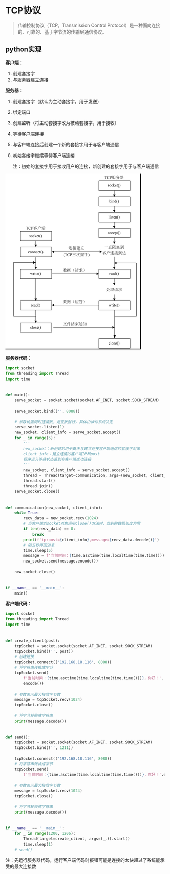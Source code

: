 # TCP协议

> 传输控制协议（TCP，Transmission Control Protocol）是一种面向连接的、可靠的、基于字节流的传输层通信协议。


## python实现

**客户端：**  
1. 创建套接字  
2. 与服务器建立连接  

**服务器：**  
1. 创建套接字（默认为主动套接字，用于发送）  
2. 绑定端口  
3. 创建监听（将主动套接字改为被动套接字，用于接收）  
4. 等待客户端连接  
5. 与客户端连接后创建一个新的套接字用于与客户端通信  
6. 初始套接字继续等待客户端连接    
   
    注：初始的套接字用于接收用户的连接，新创建的套接字用于与客户端通信


![tcp](../img/tcp-scoket.png)


**服务器代码：**
```py
import socket
from threading import Thread
import time


def main():
    serve_socket = socket.socket(socket.AF_INET, socket.SOCK_STREAM)

    serve_socket.bind(('', 8088))

    # 参数设置同时连接数，是正数就行，具体由操作系统决定
    serve_socket.listen(1)
    new_socket, client_info = serve_socket.accept()
    for _ in range(5):
        '''
        new_socket：新创建的用于真正与建立连接客户端通信的套接字对象
        client_info：建立连接的客户端IP和post
        程序进入等待状态直到有客户端成功连接
        '''
        new_socket, client_info = serve_socket.accept()
        thread = Thread(target=communication, args=(new_socket, client_info))
        thread.start()
        thread.join()
    serve_socket.close()


def communication(new_socket, client_info):
    while True:
        recv_data = new_socket.recv(1024)
        # 当客户端的socket对象调用close()方法时，收到的数据长度为零
        if len(recv_data) == 0:
            break
        print(f'ip:post={client_info},message={recv_data.decode()}')
        # 隔五秒再回消息
        time.sleep(5)
        message = f'当前时间：{time.asctime(time.localtime(time.time()))}，{client_info}'
        new_socket.send(message.encode())
        
    new_socket.close()


if __name__ == '__main__':
    main()

```

**客户端代码：**
```py
import socket
from threading import Thread
import time


def create_client(post):
    tcpSocket = socket.socket(socket.AF_INET, socket.SOCK_STREAM)
    tcpSocket.bind(('', post))
    # 创建连接
    tcpSocket.connect(('192.168.18.116', 8088))
    # 将字符串转换成字节
    tcpSocket.send(
        f'当前时间：{time.asctime(time.localtime(time.time()))}，你好！'.
        encode())

    # 参数表示最大接收字节数
    message = tcpSocket.recv(1024)
    tcpSocket.close()

    # 将字节转换成字符串
    print(message.decode())


def send():
    tcpSocket = socket.socket(socket.AF_INET, socket.SOCK_STREAM)
    tcpSocket.bind(('', 1211))

    tcpSocket.connect(('192.168.18.116', 8088))
    # 将字符串转换成字节
    tcpSocket.send(
        f'当前时间：{time.asctime(time.localtime(time.time()))}，你好！'.encode())

    # 参数表示最大接收字节数
    message = tcpSocket.recv(1024)
    tcpSocket.close()

    # 将字节转换成字符串
    print(message.decode())


if __name__ == '__main__':
    for _ in range(1200, 1206):
        Thread(target=create_client, args=(_,)).start()
        time.sleep(1)
    # send()

```

注：先运行服务器代码，运行客户端代码时报错可能是连接的太快超过了系统能承受的最大连接数

